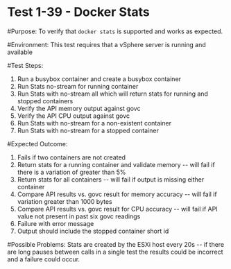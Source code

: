 Test 1-39 - Docker Stats
=======

#Purpose:
To verify that `docker stats` is supported and works as expected.

#Environment:
This test requires that a vSphere server is running and available


#Test Steps:
1. Run a busybox container and create a busybox container
2. Run Stats no-stream for running container
3. Run Stats with no-stream all which will return stats for running and stopped containers
4. Verify the API memory output against govc
5. Verify the API CPU output against govc
6. Run Stats with no-stream for a non-existent container
7. Run Stats with no-stream for a stopped container


#Expected Outcome:
1. Fails if two containers are not created
2. Return stats for a running container and validate memory -- will fail if there is a variation
   of greater than 5%
3. Return stats for all containers -- will fail if output is missing either container
4. Compare API results vs. govc result for memory accuracy -- will fail if variation greater than 1000 bytes
5. Compare API results vs. govc result for CPU accuracy -- will fail if API value not present in past
   six govc readings
6. Failure with error message
7. Output should include the stopped container short id



#Possible Problems:
Stats are created by the ESXi host every 20s -- if there are long pauses between calls
in a single test the results could be incorrect and a failure could occur.
